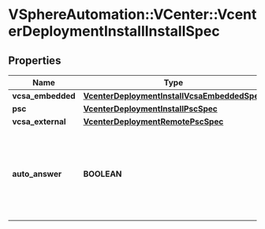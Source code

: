 # VSphereAutomation::VCenter::VcenterDeploymentInstallInstallSpec

## Properties
Name | Type | Description | Notes
------------ | ------------- | ------------- | -------------
**vcsa_embedded** | [**VcenterDeploymentInstallVcsaEmbeddedSpec**](VcenterDeploymentInstallVcsaEmbeddedSpec.md) |  | [optional] 
**psc** | [**VcenterDeploymentInstallPscSpec**](VcenterDeploymentInstallPscSpec.md) |  | [optional] 
**vcsa_external** | [**VcenterDeploymentRemotePscSpec**](VcenterDeploymentRemotePscSpec.md) |  | [optional] 
**auto_answer** | **BOOLEAN** | Use the default option for any questions that may come up during appliance configuration. | [optional] 


